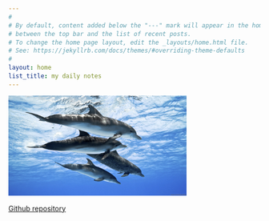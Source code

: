 ```yaml
---
#
# By default, content added below the "---" mark will appear in the home page
# between the top bar and the list of recent posts.
# To change the home page layout, edit the _layouts/home.html file.
# See: https://jekyllrb.com/docs/themes/#overriding-theme-defaults
#
layout: home
list_title: my daily notes
---
```

<img height=200 src="./assets/images/dophin.jpg"> </img>

[Github repository](https://github.com/jeffatoptics/jeff-minima)